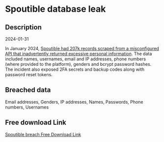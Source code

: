 # Spoutible database leak

## Description

2024-01-31

In January 2024, <a href="https://www.troyhunt.com/how-spoutibles-leaky-api-spurted-out-a-deluge-of-personal-data/" target="_blank" rel="noopener">Spoutible had 207k records scraped from a misconfigured API that inadvertently returned excessive personal information</a>. The data included names, usernames, email and IP addresses, phone numbers (where provided to the platform), genders and bcrypt password hashes. The incident also exposed 2FA secrets and backup codes along with password reset tokens.

## Breached data

Email addresses, Genders, IP addresses, Names, Passwords, Phone numbers, Usernames

## Free download Link

[Spoutible breach Free Download Link](https://tinyurl.com/2b2k277t)